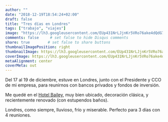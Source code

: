 ```yaml
---
author: ""
date: "2018-12-19T18:54:24+02:00"
draft: false
title: "Tres días en Londres"
tags: ["trabajo", "viajes"]
image: "https://lh3.googleusercontent.com/EUp431NrLJjnKr5VRo76ake4dQdG7YhfdhBaRylDVV2oDvcrxMpIrGE5XrrLT_xYyfP2E8rK4uL0byBfA0ZC13emcZj-OJ46c-JMLGDLa54RWrx8fjkeSKrKdeAeAOE5YZiRfn1QCJY=w1920-h1080"
comments: false     # set false to hide Disqus comments
share: true        # set false to share buttons
thumbnailImagePosition: right
thumbnailImage: https://lh3.googleusercontent.com/EUp431NrLJjnKr5VRo76ake4dQdG7YhfdhBaRylDVV2oDvcrxMpIrGE5XrrLT_xYyfP2E8rK4uL0byBfA0ZC13emcZj-OJ46c-JMLGDLa54RWrx8fjkeSKrKdeAeAOE5YZiRfn1QCJY=w1920-h1080
coverImage: https://lh3.googleusercontent.com/EUp431NrLJjnKr5VRo76ake4dQdG7YhfdhBaRylDVV2oDvcrxMpIrGE5XrrLT_xYyfP2E8rK4uL0byBfA0ZC13emcZj-OJ46c-JMLGDLa54RWrx8fjkeSKrKdeAeAOE5YZiRfn1QCJY=w1920-h1080
metaAlignment: center
coverMeta: out
---
```


Del 17 al 19 de diciembre, estuve en Londres, junto con el Presidente y CCO de mi empresa, para reunirnos con bancos privados y fondos de inversión.

<!--more-->

Me quedé en el [Hotel Bailey](https://www.millenniumhotels.com/en/london/the-baileys-hotel-london/), muy bien ubicado, decoración clásica, y recientemente renovado (con estupendos baños).

Londres, como siempre, lluvioso, frío y miserable. Perfecto para 3 días con 4 reuniones.

<script src="https://cdn.jsdelivr.net/npm/publicalbum@latest/dist/pa-embed-player.min.js" async></script>
<div class="pa-embed-player" style="width:100%; height:480px; display:none;"
  data-link="https://photos.app.goo.gl/aWscbeVJTGsZ62GWA"
  data-title="20 new photos by Jorge Cortell">
  <img data-src="https://lh3.googleusercontent.com/kvpRcbUgvb03dX6JlE5aI1knq5XAMbEjo3Ji4OfB3sfv_5ksXskNGCi1CE8t4b_vw3dGQUBGBJ5X77qpsyBoixX2kJyanCIP4gPanxIXncWKK5GPzLf0p2kLyZ0m3s0NPJNUqvB3nlk=w1920-h1080" src="" alt="" />
  <img data-src="https://lh3.googleusercontent.com/4-ZB2jHgwRGZlNAhiepBrpBAn70pToPiPz9KQ-Spp4CgEoJxAfQrhr3V9rx5KJpABc2XUT5qL9ciwBdRp7kJRIJwujSBsaLyz74F_xl_kDQ-CIVpDtXnI8Zizv-dI1w8sQhaGlD1KMw=w1920-h1080" src="" alt="" />
  <img data-src="https://lh3.googleusercontent.com/sRqfoFgan7cQuyTTbxcViHjvoQCQS9n72Tk6G2RFuApInxaxYA4BESMzYK35g4Lkj8VC78-EG0E9sGJtKlE7N8J_svp6_tVQvYZAtHXQong4cilFRbjEy4ldchECNOyRR0ajQ6Q8iqw=w1920-h1080" src="" alt="" />
  <img data-src="https://lh3.googleusercontent.com/Bre4-YAv22W19BwD6mdiqrxqkq2AVXyc2rjxuP62rLPXjBFi9MBxHjHrM3trzD7vAzUFTVb0cszUY9CsbTEhXbx1W3BAlOjyj13gCzoe5nNp4RKsxETFS_zcHi8lkG15693elJmLJPs=w1920-h1080" src="" alt="" />
  <img data-src="https://lh3.googleusercontent.com/apm_yDR4qO7Se4d6nWeROKLcVCzS8Jz0kQOZlIL-t1ahEb8kUtX4D2YcOtgrlrI6e1f5BP4AZqUuz1dBgBOBPigHxd13pPa_Yx3srr1dn73WTz49HmW3Y2_pRZkQ6BzJq8-RuCpQC2Q=w1920-h1080" src="" alt="" />
  <img data-src="https://lh3.googleusercontent.com/Keus2KbJMLFMVlAsFAiR5kA7rPMoO6EF6RYFLfrkfzwglDXWP_F1fJ-a_3Yk5R_GXrM_N_V9fSyqq02xiatd0-OCBZGZCGkOUr2sVkzOOdyJmXsVQiZIFw03JIR6X-iHo3s7zYsP41Q=w1920-h1080" src="" alt="" />
  <img data-src="https://lh3.googleusercontent.com/0jbWEDTsQKmQ-FSdZ1E8Rm6OVWXjrNyDP9jhxSclKlDtfks5aCDuj-3ZinRI2eaTbzEDAiGv3uSQTdLJD22_xaoNqy32iIW4tkfHk67favFlG7ngjCkb9SKFf8iK6zP4J9Bx9G2uWKM=w1920-h1080" src="" alt="" />
  <img data-src="https://lh3.googleusercontent.com/xAnLV3NX1UaTkqJFD7Wy0JgIuTckcpPYk3kgYf1JMYDU0Ijjt2-cd8HtBI6dHWBOqXJmZNXWvy5VLCkJkbmJCfj-S1aysnXFNFzdZzCWOWZv3xDpz-f-UNibpHhbfOcDYVlGb7Xl6FE=w1920-h1080" src="" alt="" />
  <img data-src="https://lh3.googleusercontent.com/MuJOj_8eV5zfgZylfGbM6gGK9KZ2nGffczk_HOOU3kwWs_Kcyqui4_GATWKGlS-sqcZ-HojtGWMsgZ7n8jRZJHRLmW6G5HYl2ETPXBgRsbHMs11XjsjuXk3htyjnLWyIWq6oKYxw7DA=w1920-h1080" src="" alt="" />
  <img data-src="https://lh3.googleusercontent.com/as0RFseROFssC_qeAmd6q-s8mX3t9Xjm3eJjWUXrHIkAZwTqivJ6MjtI-MBaLF9BmJScP8-1awH7GuEzAt6VLVq2J5iIYhpSNlhtGpfKmcB4zr6GEIsb7F8wEL9ZXebZDNy62VTzMi0=w1920-h1080" src="" alt="" />
  <img data-src="https://lh3.googleusercontent.com/eFBKFTlCx97JVTE6tBLwWZVdQ0l-rF5JJIrdulvQZXt4V5trE8bbonI-iO6Eqi_PKu5Z2pmH-gcv1Mn5mXklOC0ecepLvVlDJLkvOp24G1N8NvsxblpQDfT7DInnlSsV1LG8y9gyXsE=w1920-h1080" src="" alt="" />
  <img data-src="https://lh3.googleusercontent.com/A6pHnX8ElZoWVPx_S6on487hOd-DNdz9Cir6SElXK7fhXi73nJtiqSy3V7w1_I4bAM5BCTo7hjhVubV8ykiY-MBW16oZwm0-ea_SHzqbr9CYW8J4bdSZLhpRX1RjPgmlhS52_IboUmw=w1920-h1080" src="" alt="" />
  <img data-src="https://lh3.googleusercontent.com/9ZcNbIxAPmmRl9v7bVaWFsUZ2rC8XrBLWRXhorxYrofh04HF5Nfm8Clq5moZadA0dbMJ3PvVriYdP8Cm1kSVZS0xSwbHw6NknaABGtAYLvRZgCFgzhj6WrE24mPWe-0mhznqF5Aautg=w1920-h1080" src="" alt="" />
  <img data-src="https://lh3.googleusercontent.com/UYWr5fOBaWNq-mlZ4t5hFwhpKEIWPLFaR9-HLqCBZrIZ8p4vgnH7K3qF-lvnQrjXdTts1OaxTgiV2Olk9u2LyJe5AyrOkDw4mLsJndycCxcckg6gqTDW2-95iPp-hv8XLbIEp-RjAwk=w1920-h1080" src="" alt="" />
  <img data-src="https://lh3.googleusercontent.com/47oeMUPSZ2qmqnOqUPUpdhURD59GQE7WAjjfMYjWod4Nwet4xv1wn5VfVfeM1Hi2E-YGuJah9fifTCWx1t5xHCil328VKjX05FIAPUEKVlN-hoqN0HzQ_l_lDzVbFIM5F7Ed2hjehMI=w1920-h1080" src="" alt="" />
  <img data-src="https://lh3.googleusercontent.com/Vt2c-OmXdxBKdZYNP3_kiSHw5YSIlKnbbAtIU-qdYUAE3NxUSp7Zo4zmrshotUVPficw_N8kp4UCC9SuP4CbngRw2l0s7IiObj-RJFo5o8qPi4tEJAGs9tru8Tho_g9NZSlS1M2StaE=w1920-h1080" src="" alt="" />
  <img data-src="https://lh3.googleusercontent.com/4P9jGj4C6dPYu70qHByJu71-jQwYAkyymuAsAym9SrnQ63JrelgRmpdRDn4gZ_h_FVTiW9AslIibxjVztPEpIcuzCocKt9-bNvA2S154zj67j7dF8POUZ2WPYX53eYPt_AvR0PPcris=w1920-h1080" src="" alt="" />
  <img data-src="https://lh3.googleusercontent.com/ECZ4Hfo_fdHeTQyXPtg-Je7JlDM8mxC9KjHkmpZULjYOg5bTJlR6jSKZcEut8nk46uYpfVc2SQA2srh-EjhJD50Gh16eM9zTvveCBYZpFbSwzQgNq22XH1bBGSu9AyvNQ4EC5eTjpX8=w1920-h1080" src="" alt="" />
  <img data-src="https://lh3.googleusercontent.com/YqCOJEzq7PsQCtAkgoB0rHkolQl7u17scUX70eCUezdIguTx7yDg3-Si5073jYWMzmC6rKKuks5z2hyxJOGvZko3_5BXLP1uu72AhC2WFSj5CWNxIxGmu_vkOrZBNoVvLUB_UJdES44=w1920-h1080" src="" alt="" />
  <img data-src="https://lh3.googleusercontent.com/5c4-yvHylqj4HHl6viLHZWvNUbPP1Fyu9uZuIGKQsjrnbZgEUmzmMtCHIEE6t_e7SSgHLMRBj3DiS6yHX8Z7DYQok27eSBSOXsqPiL4n8HKpYITttEy6G0DWXi_3rDnGfSsZPolygis=w1920-h1080" src="" alt="" />
</div>
